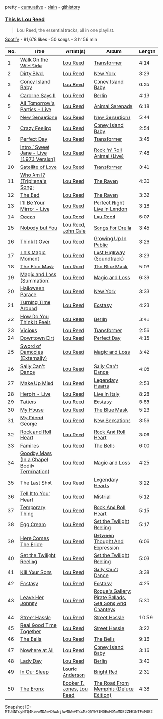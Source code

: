 pretty - [cumulative](/playlists/cumulative/37i9dQZF1DXdVelxaccCqL.md) - [plain](/playlists/plain/37i9dQZF1DXdVelxaccCqL) - [githistory](https://github.githistory.xyz/mackorone/spotify-playlist-archive/blob/main/playlists/plain/37i9dQZF1DXdVelxaccCqL)

### [This Is Lou Reed](https://open.spotify.com/playlist/37i9dQZF1DXdVelxaccCqL)

> Lou Reed, the essential tracks, all in one playlist.

[Spotify](https://open.spotify.com/user/spotify) - 81,678 likes - 50 songs - 3 hr 56 min

| No. | Title | Artist(s) | Album | Length |
|---|---|---|---|---|
| 1 | [Walk On the Wild Side](https://open.spotify.com/track/5p3JunprHCxClJjOmcLV8G) | [Lou Reed](https://open.spotify.com/artist/42TFhl7WlMRXiNqzSrnzPL) | [Transformer](https://open.spotify.com/album/5SqbMEyAt8332ISGiLX0St) | 4:14 |
| 2 | [Dirty Blvd.](https://open.spotify.com/track/4TDLfAmx45EpSiQYG6hCzT) | [Lou Reed](https://open.spotify.com/artist/42TFhl7WlMRXiNqzSrnzPL) | [New York](https://open.spotify.com/album/7xGqf9DddW89cg7m6zX88t) | 3:29 |
| 3 | [Coney Island Baby](https://open.spotify.com/track/0ivHDucXMbjTjiU4lMIkBO) | [Lou Reed](https://open.spotify.com/artist/42TFhl7WlMRXiNqzSrnzPL) | [Coney Island Baby](https://open.spotify.com/album/3Kawndiz86cIHkPsKtFiKx) | 6:35 |
| 4 | [Caroline Says II](https://open.spotify.com/track/54JXAkc9TFvlpZDpcgsNAS) | [Lou Reed](https://open.spotify.com/artist/42TFhl7WlMRXiNqzSrnzPL) | [Berlin](https://open.spotify.com/album/4iaDgkP0M6ahEHrBynAFei) | 4:13 |
| 5 | [All Tomorrow's Parties \- Live](https://open.spotify.com/track/4QOBqx8mda9Zd5QQbEh5qW) | [Lou Reed](https://open.spotify.com/artist/42TFhl7WlMRXiNqzSrnzPL) | [Animal Serenade](https://open.spotify.com/album/4dtUgccbQELPUiIhQb09VJ) | 6:18 |
| 6 | [New Sensations](https://open.spotify.com/track/4W17seqvaBsacGPuwyO5MQ) | [Lou Reed](https://open.spotify.com/artist/42TFhl7WlMRXiNqzSrnzPL) | [New Sensations](https://open.spotify.com/album/0H1QdJdBc1roGFZ6g2U9Dx) | 5:44 |
| 7 | [Crazy Feeling](https://open.spotify.com/track/2mauTBfQkFGicjZiRY3Vlm) | [Lou Reed](https://open.spotify.com/artist/42TFhl7WlMRXiNqzSrnzPL) | [Coney Island Baby](https://open.spotify.com/album/3Kawndiz86cIHkPsKtFiKx) | 2:54 |
| 8 | [Perfect Day](https://open.spotify.com/track/4TOMI010Sd4ZAX4aZ5TS85) | [Lou Reed](https://open.spotify.com/artist/42TFhl7WlMRXiNqzSrnzPL) | [Transformer](https://open.spotify.com/album/5SqbMEyAt8332ISGiLX0St) | 3:45 |
| 9 | [Intro / Sweet Jane \- Live \[1973 Version\]](https://open.spotify.com/track/5vtXtPjH9NBC79ZOuTHYrF) | [Lou Reed](https://open.spotify.com/artist/42TFhl7WlMRXiNqzSrnzPL) | [Rock 'n' Roll Animal \(Live\)](https://open.spotify.com/album/7ibv6MJHfkq0al0QRmoCd6) | 7:48 |
| 10 | [Satellite of Love](https://open.spotify.com/track/5WyuRWUcOOhAic0tj9Pl28) | [Lou Reed](https://open.spotify.com/artist/42TFhl7WlMRXiNqzSrnzPL) | [Transformer](https://open.spotify.com/album/5SqbMEyAt8332ISGiLX0St) | 3:41 |
| 11 | [Who Am I? \(Tripitena's Song\)](https://open.spotify.com/track/7xQfkWt9P7WUa9TfsOgNGq) | [Lou Reed](https://open.spotify.com/artist/42TFhl7WlMRXiNqzSrnzPL) | [The Raven](https://open.spotify.com/album/0jV5cuFyOObQVHgnkpAuQz) | 4:30 |
| 12 | [The Bed](https://open.spotify.com/track/0Vs6ejbfUkJ0Fd63t8FE7F) | [Lou Reed](https://open.spotify.com/artist/42TFhl7WlMRXiNqzSrnzPL) | [The Raven](https://open.spotify.com/album/0jV5cuFyOObQVHgnkpAuQz) | 3:32 |
| 13 | [I'll Be Your Mirror \- Live](https://open.spotify.com/track/24fFfGkgsMORptd26H1nA9) | [Lou Reed](https://open.spotify.com/artist/42TFhl7WlMRXiNqzSrnzPL) | [Perfect Night Live in London](https://open.spotify.com/album/3iRxIg72TeLLOrLttJiY6p) | 3:18 |
| 14 | [Ocean](https://open.spotify.com/track/65pfqAbL2wxS9g00t5XbBI) | [Lou Reed](https://open.spotify.com/artist/42TFhl7WlMRXiNqzSrnzPL) | [Lou Reed](https://open.spotify.com/album/2ujzADWoLeEejykOuNWy4R) | 5:07 |
| 15 | [Nobody but You](https://open.spotify.com/track/1zwtvbJL8H8jG0qbbomS1P) | [Lou Reed](https://open.spotify.com/artist/42TFhl7WlMRXiNqzSrnzPL), [John Cale](https://open.spotify.com/artist/5MWBg16f5UYiaSlyVhzlIW) | [Songs For Drella](https://open.spotify.com/album/4Nyu5zVDr4XV6QOBCqdTrk) | 3:45 |
| 16 | [Think It Over](https://open.spotify.com/track/1b7fdB8uQMTKcFssVukSMe) | [Lou Reed](https://open.spotify.com/artist/42TFhl7WlMRXiNqzSrnzPL) | [Growing Up In Public](https://open.spotify.com/album/5OOwDQX2GFKOopLRgviaXy) | 3:26 |
| 17 | [This Magic Moment](https://open.spotify.com/track/6MTqggnG176m4HvxcjEN0V) | [Lou Reed](https://open.spotify.com/artist/42TFhl7WlMRXiNqzSrnzPL) | [Lost Highway \(Soundtrack\)](https://open.spotify.com/album/1opngamrDdjhpIv7FqiH6r) | 3:23 |
| 18 | [The Blue Mask](https://open.spotify.com/track/0bH8NHF46ry3rDevE9HdDu) | [Lou Reed](https://open.spotify.com/artist/42TFhl7WlMRXiNqzSrnzPL) | [The Blue Mask](https://open.spotify.com/album/1CkMvvVcMdvMAYIz4Zhzax) | 5:03 |
| 19 | [Magic and Loss \(Summation\)](https://open.spotify.com/track/5j6GQY29vjw9PHeItPJqOg) | [Lou Reed](https://open.spotify.com/artist/42TFhl7WlMRXiNqzSrnzPL) | [Magic and Loss](https://open.spotify.com/album/6pLw7L0SJKLbw33haj10of) | 6:39 |
| 20 | [Halloween Parade](https://open.spotify.com/track/5Hb0p1Ti6nkeA3SSKfbvM2) | [Lou Reed](https://open.spotify.com/artist/42TFhl7WlMRXiNqzSrnzPL) | [New York](https://open.spotify.com/album/7xGqf9DddW89cg7m6zX88t) | 3:33 |
| 21 | [Turning Time Around](https://open.spotify.com/track/7zFLYjRfxLRz1RiAn7D8Mc) | [Lou Reed](https://open.spotify.com/artist/42TFhl7WlMRXiNqzSrnzPL) | [Ecstasy](https://open.spotify.com/album/2DJSpVVE6HxQZMbEd4N90o) | 4:23 |
| 22 | [How Do You Think It Feels](https://open.spotify.com/track/5DyEGDNVFzXPGbXX6nJrpm) | [Lou Reed](https://open.spotify.com/artist/42TFhl7WlMRXiNqzSrnzPL) | [Berlin](https://open.spotify.com/album/4iaDgkP0M6ahEHrBynAFei) | 3:41 |
| 23 | [Vicious](https://open.spotify.com/track/4A48NL57P16zSRaq3yoYry) | [Lou Reed](https://open.spotify.com/artist/42TFhl7WlMRXiNqzSrnzPL) | [Transformer](https://open.spotify.com/album/5SqbMEyAt8332ISGiLX0St) | 2:56 |
| 24 | [Downtown Dirt](https://open.spotify.com/track/0bGKhWC11NPlATq198Wisu) | [Lou Reed](https://open.spotify.com/artist/42TFhl7WlMRXiNqzSrnzPL) | [Perfect Day](https://open.spotify.com/album/5OqqVtGQve6KrCd4Xfubzh) | 4:15 |
| 25 | [Sword of Damocles \(Externally\)](https://open.spotify.com/track/31vN3W1IAaqpB06ULQXr4I) | [Lou Reed](https://open.spotify.com/artist/42TFhl7WlMRXiNqzSrnzPL) | [Magic and Loss](https://open.spotify.com/album/6pLw7L0SJKLbw33haj10of) | 3:42 |
| 26 | [Sally Can't Dance](https://open.spotify.com/track/5eLwwPNN9g5yLrIdyj2ewP) | [Lou Reed](https://open.spotify.com/artist/42TFhl7WlMRXiNqzSrnzPL) | [Sally Can't Dance](https://open.spotify.com/album/7ue4oCRcvtAqp4Dx4MQq7I) | 4:08 |
| 27 | [Make Up Mind](https://open.spotify.com/track/734pjmpKgC3smjbD4pregQ) | [Lou Reed](https://open.spotify.com/artist/42TFhl7WlMRXiNqzSrnzPL) | [Legendary Hearts](https://open.spotify.com/album/0G9jMzd8Dl8XBDXf2kQy6R) | 2:53 |
| 28 | [Heroin \- Live](https://open.spotify.com/track/5lLe0XtruooQYGmA7u3XQw) | [Lou Reed](https://open.spotify.com/artist/42TFhl7WlMRXiNqzSrnzPL) | [Live In Italy](https://open.spotify.com/album/5HqJAdgbEcpRW5l2k8sS01) | 8:28 |
| 29 | [Tatters](https://open.spotify.com/track/7GlwhQv1yXyqRNVcjiFHze) | [Lou Reed](https://open.spotify.com/artist/42TFhl7WlMRXiNqzSrnzPL) | [Ecstasy](https://open.spotify.com/album/2DJSpVVE6HxQZMbEd4N90o) | 5:55 |
| 30 | [My House](https://open.spotify.com/track/2bkwHzn1H2CxyLmmymaKHo) | [Lou Reed](https://open.spotify.com/artist/42TFhl7WlMRXiNqzSrnzPL) | [The Blue Mask](https://open.spotify.com/album/1CkMvvVcMdvMAYIz4Zhzax) | 5:23 |
| 31 | [My Friend George](https://open.spotify.com/track/1KV292gtFPQzbnZiSBYT0s) | [Lou Reed](https://open.spotify.com/artist/42TFhl7WlMRXiNqzSrnzPL) | [New Sensations](https://open.spotify.com/album/0H1QdJdBc1roGFZ6g2U9Dx) | 3:56 |
| 32 | [Rock and Roll Heart](https://open.spotify.com/track/6ae3myezKi5rZvftCk4v8h) | [Lou Reed](https://open.spotify.com/artist/42TFhl7WlMRXiNqzSrnzPL) | [Rock And Roll Heart](https://open.spotify.com/album/5BSG2ZL1hBh6HKMRJ0VGrt) | 3:06 |
| 33 | [Families](https://open.spotify.com/track/38nw3jLlJBK5qWJYwvkQWQ) | [Lou Reed](https://open.spotify.com/artist/42TFhl7WlMRXiNqzSrnzPL) | [The Bells](https://open.spotify.com/album/7jaK74EJFJyHk1jkZrydvk) | 6:00 |
| 34 | [Goodby Mass \(In a Chapel Bodily Termination\)](https://open.spotify.com/track/63Dx8G1LcJ5VviDE7MQSVq) | [Lou Reed](https://open.spotify.com/artist/42TFhl7WlMRXiNqzSrnzPL) | [Magic and Loss](https://open.spotify.com/album/6pLw7L0SJKLbw33haj10of) | 4:25 |
| 35 | [The Last Shot](https://open.spotify.com/track/2BZuS3AP5JxdBUGSgp6MI6) | [Lou Reed](https://open.spotify.com/artist/42TFhl7WlMRXiNqzSrnzPL) | [Legendary Hearts](https://open.spotify.com/album/0G9jMzd8Dl8XBDXf2kQy6R) | 3:22 |
| 36 | [Tell It to Your Heart](https://open.spotify.com/track/2bD74b14H9y5DRKhjim7or) | [Lou Reed](https://open.spotify.com/artist/42TFhl7WlMRXiNqzSrnzPL) | [Mistrial](https://open.spotify.com/album/18X1MIMcwyDPIjrwn00p7e) | 5:12 |
| 37 | [Temporary Thing](https://open.spotify.com/track/3hVcRU29Is01D3X1rihijE) | [Lou Reed](https://open.spotify.com/artist/42TFhl7WlMRXiNqzSrnzPL) | [Rock And Roll Heart](https://open.spotify.com/album/5BSG2ZL1hBh6HKMRJ0VGrt) | 5:15 |
| 38 | [Egg Cream](https://open.spotify.com/track/2nPAHBSS6bS9WajUJZ8QsA) | [Lou Reed](https://open.spotify.com/artist/42TFhl7WlMRXiNqzSrnzPL) | [Set the Twilight Reeling](https://open.spotify.com/album/5V76LcQHjKTtPElV276TxU) | 5:17 |
| 39 | [Here Comes The Bride](https://open.spotify.com/track/6qWVessONChZg5w7hrXNNB) | [Lou Reed](https://open.spotify.com/artist/42TFhl7WlMRXiNqzSrnzPL) | [Between Thought And Expression](https://open.spotify.com/album/5RxespHDjnx3LgzAC7f2jS) | 6:06 |
| 40 | [Set the Twilight Reeling](https://open.spotify.com/track/0AsLegDXgsob1jxI4sSg69) | [Lou Reed](https://open.spotify.com/artist/42TFhl7WlMRXiNqzSrnzPL) | [Set the Twilight Reeling](https://open.spotify.com/album/5V76LcQHjKTtPElV276TxU) | 5:03 |
| 41 | [Kill Your Sons](https://open.spotify.com/track/1LJt5Zl8pRGG1W0avDWNAe) | [Lou Reed](https://open.spotify.com/artist/42TFhl7WlMRXiNqzSrnzPL) | [Sally Can't Dance](https://open.spotify.com/album/7ue4oCRcvtAqp4Dx4MQq7I) | 3:38 |
| 42 | [Ecstasy](https://open.spotify.com/track/3RGStGuuUNSftwmTz4b3hm) | [Lou Reed](https://open.spotify.com/artist/42TFhl7WlMRXiNqzSrnzPL) | [Ecstasy](https://open.spotify.com/album/2DJSpVVE6HxQZMbEd4N90o) | 4:25 |
| 43 | [Leave Her Johnny](https://open.spotify.com/track/1bG44dMnIIXZZdcHlxwz4v) | [Lou Reed](https://open.spotify.com/artist/42TFhl7WlMRXiNqzSrnzPL) | [Rogue's Gallery: Pirate Ballads, Sea Song And Chanteys](https://open.spotify.com/album/2nEFRJfFVgdcPGKv9atYBg) | 5:30 |
| 44 | [Street Hassle](https://open.spotify.com/track/3ecvnatX2V8cjPr1NMce05) | [Lou Reed](https://open.spotify.com/artist/42TFhl7WlMRXiNqzSrnzPL) | [Street Hassle](https://open.spotify.com/album/4bCvrqNBh6hPB7hG4EltjN) | 10:59 |
| 45 | [Real Good Time Together](https://open.spotify.com/track/0qmEVZq1SLCA7DmDZrsDPw) | [Lou Reed](https://open.spotify.com/artist/42TFhl7WlMRXiNqzSrnzPL) | [Street Hassle](https://open.spotify.com/album/4bCvrqNBh6hPB7hG4EltjN) | 3:22 |
| 46 | [The Bells](https://open.spotify.com/track/3eAJg1Iznxlm3VeX3oE3nI) | [Lou Reed](https://open.spotify.com/artist/42TFhl7WlMRXiNqzSrnzPL) | [The Bells](https://open.spotify.com/album/7jaK74EJFJyHk1jkZrydvk) | 9:16 |
| 47 | [Nowhere at All](https://open.spotify.com/track/2ShGWnhlnSOfTIq57hVMt4) | [Lou Reed](https://open.spotify.com/artist/42TFhl7WlMRXiNqzSrnzPL) | [Coney Island Baby](https://open.spotify.com/album/1W7FiMnrZRNp04yLWtU3wM) | 3:16 |
| 48 | [Lady Day](https://open.spotify.com/track/7Geht7uyruF696KZc4A1b1) | [Lou Reed](https://open.spotify.com/artist/42TFhl7WlMRXiNqzSrnzPL) | [Berlin](https://open.spotify.com/album/4iaDgkP0M6ahEHrBynAFei) | 3:40 |
| 49 | [In Our Sleep](https://open.spotify.com/track/7fcOuaNybAtqB1lO7aMfJw) | [Laurie Anderson](https://open.spotify.com/artist/5hqB3Fxgin9YGYa0mIGf1G) | [Bright Red](https://open.spotify.com/album/6b3Ik5hjGBbhR8myjstjOt) | 2:31 |
| 50 | [The Bronx](https://open.spotify.com/track/1ENGe5j5pdmz1YKiW6NhK9) | [Booker T\. Jones](https://open.spotify.com/artist/6J3pUmw6KX1LqyLQkP0k9U), [Lou Reed](https://open.spotify.com/artist/42TFhl7WlMRXiNqzSrnzPL) | [The Road From Memphis \(Deluxe Edition\)](https://open.spotify.com/album/6IoxOcWv5ugc0W08VdeRDY) | 4:38 |

Snapshot ID: `MTU4NTcyNTQ4MiwwMDAwMDAwNjAwMDAwMTcxMzQ5YWE1MDEwMDAwMDE2ZDE1NTFmMDE2`
